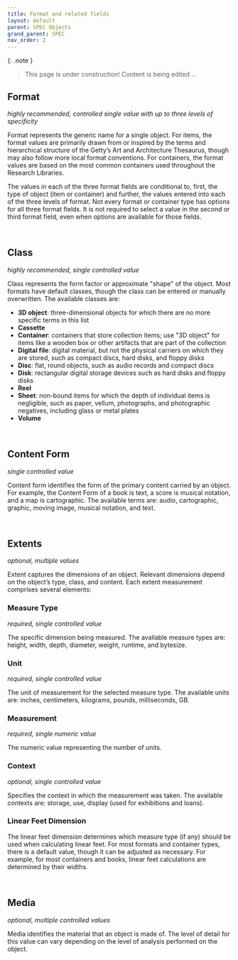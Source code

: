 ```yaml
---
title: Format and related fields
layout: default
parent: SPEC Objects
grand_parent: SPEC
nav_order: 2
---
```


{: .note }
> This page is under construction! 
> Content is being edited ...

## Format
*highly recommended, controlled single value with up to three levels of specificity*

Format represents the generic name for a single object. For items, the format values are primarily drawn from or inspired by the terms and hierarchical structure of the Getty’s Art and Architecture Thesaurus, though may also follow more local format conventions. For containers, the format values are based on the most common containers used throughout the Research Libraries.

The values in each of the three format fields are conditional to, first, the type of object (item or container) and further, the values entered into each of the three levels of format. Not every format or container type has options for all three format fields. It is not required to select a value in the second or third format field, even when options are available for those fields.

&nbsp; 
&nbsp; 

## Class
*highly recommended, single controlled value*

Class represents the form factor or approximate "shape" of the object. Most formats have default classes, though the class can be entered or manually overwritten. The available classes are:

- **3D object**: three-dimensional objects for which there are no more specific terms in this list
- **Cassette**
- **Container**: containers that store collection items; use "3D object" for items like a wooden box or other artifacts that are part of the collection
- **Digital file**: digital material, but not the physical carriers on which they are stored, such as compact discs, hard disks, and floppy disks
- **Disc**: flat, round objects, such as audio records and compact discs
- **Disk**: rectangular digital storage devices such as hard disks and floppy disks
- **Reel**
- **Sheet**: non-bound items for which the depth of individual items is negligible, such as paper, vellum, photographs, and photographic negatives, including glass or metal plates
- **Volume**

&nbsp; 
&nbsp; 

## Content Form
*single controlled value*

Content form identifies the form of the primary content carried by an object. For example, the Content Form of a book is text, a score is musical notation, and a map is cartographic. The available terms are: audio, cartographic, graphic, moving image, musical notation, and text. 

&nbsp; 
&nbsp; 

## Extents
*optional, multiple values*

Extent captures the dimensions of an object. Relevant dimensions depend on the object’s type, class, and content. Each extent measurement comprises several elements:

### Measure Type
*required, single controlled value*

The specific dimension being measured. The available measure types are: height, width, depth, diameter, weight, runtime, and bytesize.

### Unit
*required, single controlled value*

The unit of measurement for the selected measure type. The available units are: inches, centimeters, kilograms, pounds, milliseconds, GB.

### Measurement
*required, single numeric value*

The numeric value representing the number of units.

### Context
*optional, single controlled value* 

Specifies the context in which the measurement was taken. The available contexts are: storage, use, display (used for exhibitions and loans).

### Linear Feet Dimension
The linear feet dimension determines which measure type (if any) should be used when calculating linear feet. For most formats and container types, there is a default value, though it can be adjusted as necessary. For example, for most containers and books, linear feet calculations are determined by their widths.

&nbsp; 
&nbsp; 

## Media
*optional, multiple controlled values*

Media identifies the material that an object is made of. The level of detail for this value can vary depending on the level of analysis performed on the object.